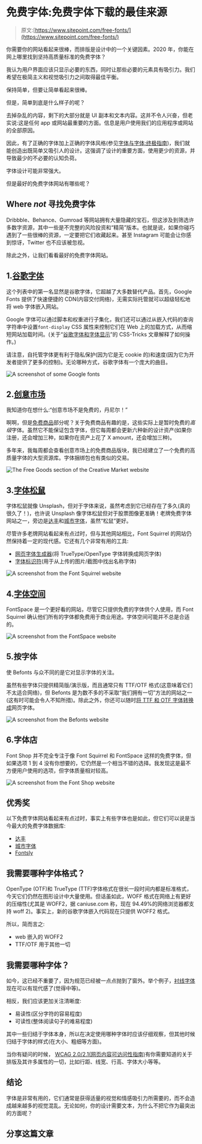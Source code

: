 # 免费字体:免费字体下载的最佳来源

> 原文:[https://www.sitepoint.com/free-fonts/](https://www.sitepoint.com/free-fonts/)

你需要你的网站看起来很棒，而排版是设计中的一个关键因素。2020 年，你能在网上哪里找到坚持高质量标准的免费字体？

我认为用户界面应该只显示必要的东西，同时让那些必要的元素具有吸引力。我们希望在极简主义和视觉吸引力之间取得最佳平衡。

保持简单，但要让简单看起来很棒。

但是，简单到底是什么样子的呢？

去掉杂乱的内容，剩下的大部分就是 UI 副本和文本内容。这并不令人兴奋，但老实说:这是任何 app 或网站最重要的方面。信息是用户使用我们的应用程序或网站的全部原因。

因此，有了正确的字体加上正确的字体风格(参见[字体与字体:终极指南](https://creativebloq.com/features/font-vs-typeface/))，我们就能创造出既简单又吸引人的设计。这强调了设计的重要方面，使用更少的资源，并导致最少的不必要的认知负荷。

字体设计可能非常强大。

但是最好的免费字体网站有哪些呢？

## Where *not* 寻找免费字体

Dribbble、Behance、Gumroad 等网站拥有大量隐藏的宝石，但这涉及到筛选许多数字资源，其中一些是不完整的风险投资和“精简”版本。也就是说，如果你碰巧遇到了一些很棒的资源，一定要把它们收藏起来。甚至 Instagram 可能会让你感到惊讶，Twitter 也不应该被忽视。

除此之外，让我们看看最好的免费字体网站。

## 1.[谷歌字体](https://fonts.google.com/)

这个列表中的第一名显然是谷歌字体，它超越了大多数替代产品。首先，Google Fonts 提供了快速便捷的 CDN(内容交付网络)，无需实际托管就可以超级轻松地将 web 字体嵌入网站。

Google 字体可以通过脚本和权重进行子集化，我们还可以通过从嵌入代码的查询字符串中设置`font-display` CSS 属性来控制它们在 Web 上的加载方式，从而缩短网站加载时间。(关于“[谷歌字体和字体显示](https://css-tricks.com/google-fonts-and-font-display/)”的 CSS-Tricks 文章解释了如何操作。)

请注意，自托管字体更有利于隐私保护(因为它是无 cookie 的)和速度(因为它为开发者提供了更多的控制)。无论哪种方式，谷歌字体有一个庞大的曲目。

![A screenshot of some Google fonts](../Images/fe50ff8bdad482cc4c1b9f05925cc51a.png)

## 2.[创意市场](https://creativemarket.com/free-goods/)

我知道你在想什么:“创意市场不是免费的，丹尼尔！”

啊啊，但是[免费商品](https://creativemarket.com/free-goods/)部分呢？关于免费商品有趣的是，这些实际上是暂时免费的*高级*字体。虽然它不能保证包含字体，但它每周都会更新六种新的设计资产(如果你注册，还会增加三种，如果你在资产上花了 X amount，还会增加三种)。

多年来，我每周都会查看创意市场上的免费商品版块，我已经建立了一个免费的高质量字体的大型资源库。字体捆绑包也有类似的交易。

![The Free Goods section of the Creative Market website](../Images/cbcc58fb67d062d4a77cdd0c8d66493f.png)

## 3.[字体松鼠](https://fontsquirrel.com/)

字体松鼠就像 Unsplash，但对于字体来说，虽然考虑到它已经存在了多久(真的很久了！)，也许说 Unsplash 像字体松鼠但对于股票图像更准确！老牌免费字体网站之一，旁边是[达丰](https://dafont.com/)和[城市字体](https://urbanfonts.com/free-fonts.htm)，虽然“松鼠”更好。

尽管许多老牌网站看起来有点过时，但与其他网站相比，Font Squirrel 的网站仍然保持着一定的现代感。它还有几个非常有用的工具:

*   [网页字体生成器](https://fontsquirrel.com/tools/webfont-generator/)(将 TrueType/OpenType 字体转换成网页字体)
*   [字体标识符](https://fontsquirrel.com/matcherator/)(用于从上传的图片/截图中找出名称字体)

![A screenshot from the Font Squirrel website](../Images/bb448e0e71a90d81f6a71622f2d4d22c.png)

## 4.[字体空间](https://fontspace.com/)

FontSpace 是一个更好看的网站，尽管它只提供免费的字体供个人使用，而 Font Squirrel 确认他们所有的字体都免费用于商业用途。字体空间可能并不总是合适的。

![A screenshot from the FontSpace website](../Images/1b95c0b908175a8d8dc9afe0cff560f9.png)

## 5.按字体

使 Befonts 与众不同的是它对显示字体的关注。

虽然有些字体只提供精简版/演示版，而且通常只有 TTF/OTF 格式(这意味着它们不太适合网络)，但 Befonts 是为数不多的不采取“我们拥有一切”方法的网站之一(这有时可能会令人不知所措)。除此之外，你还可以随时[将 TTF 和 OTF 字体转换成](https://www.creativefabrica.com/the-ultimate-font-guide/how-to-convert-fonts-into-webfonts/)网页字体。

![A screenshot from the Befonts website](../Images/7882d1cea082c6ba1c7d62d05b481056.png)

## 6.字体店

Font Shop 并不完全专注于像 Font Squirrel 和 FontSpace 这样的免费字体，但如果选项 1 到 4 没有你想要的，它仍然是一个相当不错的选择。我发现这是最不方便用户使用的选项，但字体质量相对较高。

![A screenshot from the Font Shop website](../Images/1d7b378e817747f58b8bdf578736c5c4.png)

## **优秀奖**

以下免费字体网站看起来有点过时，事实上有些字体也是如此，但它们可以说是当今最大的免费字体数据库:

*   [达丰](https://dafont.com/)
*   [城市字体](https://urbanfonts.com/free-fonts.htm)
*   [Fontsly](https://fontsly.com/)

## 我需要哪种字体格式？

OpenType (OTF)和 TrueType (TTF)字体格式在很长一段时间内都是标准格式，今天它们仍然在图形设计中大量使用。但话虽如此，WOFF 格式在网络上有更好的压缩性(尤其是 WOFF2，据 caniuse.com 称，现在 94.49%的网络浏览器都支持 woff 2)。事实上，新的谷歌字体嵌入代码现在只提供 WOFF2 格式。

所以，简而言之:

*   web 嵌入的 WOFF2
*   TTF/OTF 用于其他一切

## 我需要哪种字体？

如今，这已经不重要了，因为规范已经被一点点抛到了窗外。举个例子，[衬线字体](https://fonts.google.com/?category=Serif)现在可以有现代感了(觉得中等)。

相反，我们应该更加关注清晰度:

*   易读性(区分字符的容易程度)
*   可读性(整体阅读句子的难易程度)

其中一些归结于字体本身，所以在决定使用哪种字体时应该仔细观察，但其他时候归结于字体的样式(在大小、粗细等方面)。

当你有疑问的时候， [WCAG 2.0/2.1(网页内容可访问性指南)](https://w3.org/TR/WCAG21/)有你需要知道的关于排版及其许多属性的一切，比如行距、线宽、行高、字体大小等等。

## 结论

字体是非常有用的，它们通常是获得适量的视觉和情感吸引力所需要的，而不会造成越来越多的视觉混乱。无论如何，你的设计需要文本，为什么不把它作为最突出的方面呢？

## 分享这篇文章